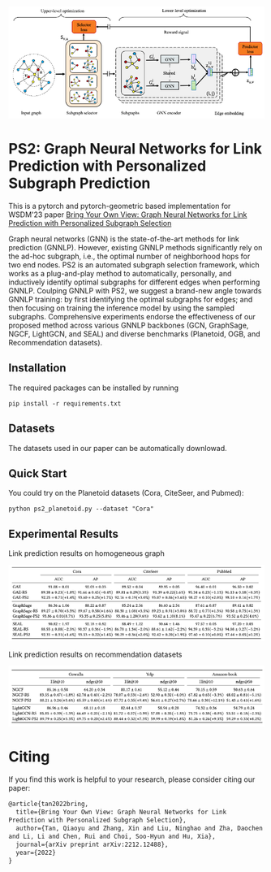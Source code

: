 <p>
	<img src="imgs/ps2_flowchart_wsdm.png">
	<br>
</p>

<h1> PS2: Graph Neural Networks for Link Prediction with Personalized Subgraph Prediction</h1>

This is a pytorch and pytorch-geometric based implementation for WSDM'23 paper [Bring Your Own View: Graph Neural Networks for Link Prediction with Personalized Subgraph Selection](https://arxiv.org/pdf/2212.12488.pdf) 

Graph neural networks (GNN) is the state-of-the-art methods for link prediction (GNNLP). However, existing GNNLP methods significantly rely on the ad-hoc subgraph, i.e., the optimal number of neighborhood hops for two end nodes. PS2 is an automated subgraph selection framework, which works as a plug-and-play method to automatically, personally, and inductively identify optimal subgraphs for different edges when performing GNNLP. Coulping GNNLP with PS2, we suggest a brand-new angle towards GNNLP training: by first identifying the optimal subgraphs for edges; and then focusing on training the inference model by using the sampled subgraphs. Comprehensive experiments endorse the effectiveness of our proposed method across various GNNLP backbones (GCN, GraphSage, NGCF, LightGCN, and SEAL) and diverse benchmarks (Planetoid, OGB, and Recommendation datasets).

<h2>Installation</h2>

The required packages can be installed by running 
```
pip install -r requirements.txt
```

<h2>Datasets</h2>

The datasets used in our paper can be automatically downlowad. 

<h2> Quick Start</h2>

You could try on the Planetoid datasets (Cora, CiteSeer, and Pubmed):

```
python ps2_planetoid.py --dataset "Cora" 
```

<h2> Experimental Results</h2>

Link prediction results on homogeneous graph

<p>
	<img src="imgs/lp_homogeneous.png">
	<br>
</p>


Link prediction results on recommendation datasets

<p>
	<img src="imgs/lp_recommendation.png">
	<br>
</p>

<h1>Citing</h1>

If you find this work is helpful to your research, please consider citing our paper:

```
@article{tan2022bring,
  title={Bring Your Own View: Graph Neural Networks for Link Prediction with Personalized Subgraph Selection},
  author={Tan, Qiaoyu and Zhang, Xin and Liu, Ninghao and Zha, Daochen and Li, Li and Chen, Rui and Choi, Soo-Hyun and Hu, Xia},
  journal={arXiv preprint arXiv:2212.12488},
  year={2022}
}
```

